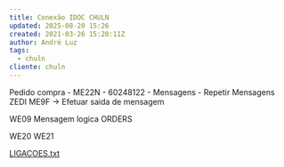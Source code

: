 ```yaml
---
title: Conexão IDOC CHULN
updated: 2025-08-20 15:26
created: 2021-03-26 15:20:11Z
author: André Luz
tags:
  - chuln
cliente: chuln
---
```


Pedido compra - ME22N - 60248122 - Mensagens - Repetir
Mensagens ZEDI
ME9F -> Efetuar saida de mensagem

WE09
Mensagem logica ORDERS

WE20
WE21

[LIGACOES.txt](LIGACOES.txt)